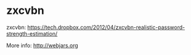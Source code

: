 zxcvbn
===

zxcvbn: https://tech.dropbox.com/2012/04/zxcvbn-realistic-password-strength-estimation/

More info: http://webjars.org
